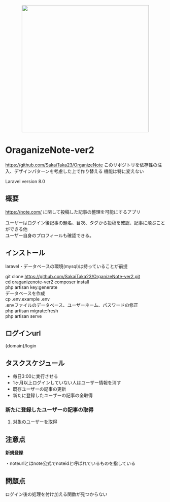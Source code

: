 <p align="center"><a href="https://laravel.com" target="_blank"><img src="https://raw.githubusercontent.com/laravel/art/master/logo-lockup/5%20SVG/2%20CMYK/1%20Full%20Color/laravel-logolockup-cmyk-red.svg" width="400"></a></p>

# OraganizeNote-ver2
https://github.com/SakaiTaka23/OrganizeNote
このリポジトリを依存性の注入、デザインパターンを考慮した上で作り替える
機能は特に変えない

Laravel version 8.0



## 概要

https://note.com/ に関して投稿した記事の整理を可能にするアプリ

ユーザーはログイン後記事の題名、目次、タグから投稿を確認、記事に飛ぶことができる他  
ユーザー自身のプロフィールも確認できる。



## インストール

laravel・データベースの環境(mysql)は持っていることが前提

git clone https://github.com/SakaiTaka23/OrganizeNote-ver2.git  
cd oraganizenote-ver2
composer install  
php artisan key:generate  
データベースを作成  
cp .env.example .env  
.envファイルのデータベース、ユーザーネーム、パスワードの修正  
php artisan migrate:fresh  
php artisan serve

  

## ログインurl

{domain}/login



## タスクスケジュール

* 毎日3:00に実行させる
* 1ヶ月以上ログインしていない人はユーザー情報を消す
* 既存ユーザーの記事の更新
* 新たに登録したユーザーの記事の全取得



### 新たに登録したユーザーの記事の取得

1. 対象のユーザーを取得



## 注意点

**新規登録**

・noteurlとはnote公式でnoteidと呼ばれているものを指している



## 問題点

ログイン後の処理を付け加える関数が見つからない